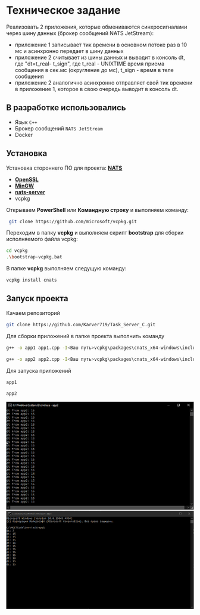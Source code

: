 # Техническое задание
Реализовать 2 приложения, которые обмениваются синхросигналами через шину данных (брокер сообщений NATS JetStream):
- приложение 1 записывает тик времени в основном потоке раз в 10 мс и асинхронно передает в шину данных
- приложение 2 считывает из шины данных и выводит в консоль dt, где "dt=t_real- t_sign", где t_real - UNIXTIME время приема сообщения в сек.мс (округление до мс), t_sign - время в теле сообщения
- приложение 2 аналогично асинхронно отправляет свой тик времени в приложение 1, которое в свою очередь выводит в консоль dt.

## В разработке использовались
- Язык `C++`
- Брокер сообщений `NATS JetStream`
- Docker

## Установка

Установка стороннего ПО для проекта: [**NATS**](https://docs.nats.io/running-a-nats-service/introduction/installation)

- [**OpenSSL**](https://wiki.openssl.org/index.php/Binaries)
- [**MinGW**](https://www.mingw-w64.org/downloads/)
- [**nats-server**](https://github.com/nats-io/nats-server/releases/?ysclid=m1iaiz9tdp658513633)
- vcpkg

Открываем **PowerShell** или **Командную строку** и выполняем команду:

```bash
 git clone https://github.com/microsoft/vcpkg.git
 ```

 Переходим в папку **vcpkg** и выполняем скрипт **bootstrap** для сборки исполняемого файла vcpkg:

```bash
cd vcpkg
.\bootstrap-vcpkg.bat
 ```

В папке **vcpkg** выполняем следущую команду:
```bash
vcpkg install cnats
 ```

## Запуск проекта

Качаем репозиторий

```bash
git clone https://github.com/Karver719/Task_Server_C.git
 ```

Для сборки приложений в папке проекта выполнить команду

```bash
g++ -o app1 app1.cpp -I<Ваш путь>vcpkg\packages\cnats_x64-windows\include -L<Ваш путь>vcpkg\packages\cnats_x64-windows\lib -lnats
 ```
```bash
g++ -o app2 app2.cpp -I<Ваш путь>vcpkg\packages\cnats_x64-windows\include -L<Ваш путь>vcpkg\packages\cnats_x64-windows\lib -lnats
 ```
 Для запуска приложений
 ```bash
app1
 ```
  ```bash
app2
 ```

![alt text](img/image-1.png)
![alt text](img/image.png)